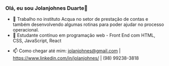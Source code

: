 ### Olá, eu sou Jolanjohnes Duarte👋


- 🔭 Trabalho no instituto Acqua no setor de prestação de contas e também desenvolvendo algumas rotinas para poder ajudar no processo operacional.
- 🌱 Estudante contínuo em programação web - Front End com HTML, CSS, JavaScript, React
<!-- - 👯 I’m looking to collaborate on ... -->
<!-- - 💬 Pergunte-me sobre C#, Html, CSS, JavaScript, React -->
- 📫 Como chegar até mim: jolanjohnes@gmail.com | https://www.linkedin.com/in/jolanjohnes/ | (98) 99238-3818



              
